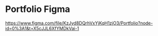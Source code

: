 # Portfolio Figma

https://www.figma.com/file/KzJyd8DQrhVxYjKqH1zjO3/Portfolio?node-id=0%3A1&t=X5cJJL6XfYMDkVai-1
